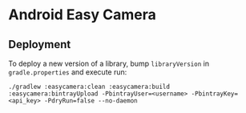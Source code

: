 # Android Easy Camera

## Deployment

To deploy a new version of a library, bump `libraryVersion` in `gradle.properties`
and execute run:

`./gradlew :easycamera:clean :easycamera:build :easycamera:bintrayUpload -PbintrayUser=<username>
-PbintrayKey=<api_key> -PdryRun=false --no-daemon`
